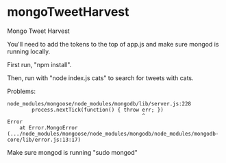 # mongoTweetHarvest
Mongo Tweet Harvest

You'll need to add the tokens to the top of app.js and make sure mongod is running locally.

First run, "npm install".

Then, run with "node index.js cats" to search for tweets with cats.

Problems:
```
node_modules/mongoose/node_modules/mongodb/lib/server.js:228
        process.nextTick(function() { throw err; })
                                            ^
Error
    at Error.MongoError (.../node_modules/mongoose/node_modules/mongodb/node_modules/mongodb-core/lib/error.js:13:17)
```
Make sure mongod is running "sudo mongod"